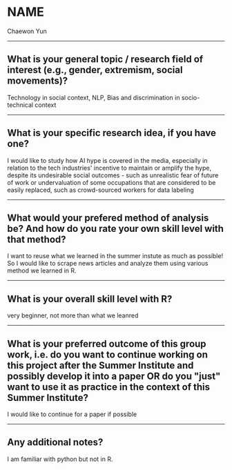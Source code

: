 # NAME
Chaewon Yun
___
## What is your general topic / research field of interest (e.g., gender, extremism, social movements)?
Technology in social context, NLP, Bias and discrimination in socio-technical context

___
## What is your specific research idea, if you have one?
I would like to study how AI hype is covered in the media, especially in relation to the tech industries' incentive to maintain or amplify the hype, despite its undesirable social outcomes - such as unrealistic fear of future of work or undervaluation of some occupations that are considered to be easily replaced, such as crowd-sourced workers for data labeling
___
## What would your prefered method of analysis be? And how do you rate your own skill level with that method?
I want to reuse what we learned in the summer instute as much as possible! So I would like to scrape news articles and analyze them using various method we learned in R.

___
## What is your overall skill level with R? 
very beginner, not more than what we leanred
___
## What is your preferred outcome of this group work, i.e. do you want to continue working on this project after the Summer Institute and possibly develop it into a paper OR do you "just" want to use it as practice in the context of this Summer Institute?
I would like to continue for a paper if possible
___
## Any additional notes?
I am familiar with python but not in R.
